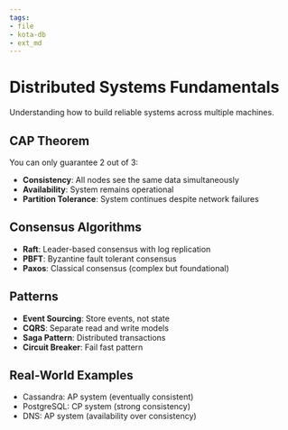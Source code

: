 ```yaml
---
tags:
- file
- kota-db
- ext_md
---
```

# Distributed Systems Fundamentals

Understanding how to build reliable systems across multiple machines.

## CAP Theorem
You can only guarantee 2 out of 3:
- **Consistency**: All nodes see the same data simultaneously
- **Availability**: System remains operational
- **Partition Tolerance**: System continues despite network failures

## Consensus Algorithms
- **Raft**: Leader-based consensus with log replication
- **PBFT**: Byzantine fault tolerant consensus
- **Paxos**: Classical consensus (complex but foundational)

## Patterns
- **Event Sourcing**: Store events, not state
- **CQRS**: Separate read and write models
- **Saga Pattern**: Distributed transactions
- **Circuit Breaker**: Fail fast pattern

## Real-World Examples
- Cassandra: AP system (eventually consistent)
- PostgreSQL: CP system (strong consistency)
- DNS: AP system (availability over consistency)
